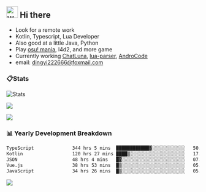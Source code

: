## <img alt="wave" src="https://raw.githubusercontent.com/MartinHeinz/MartinHeinz/master/wave.gif" width="30px"> Hi there

- Look for a remote work
- Kotlin, Typescript, Lua Developer
- Also good at a little Java, Python
- Play [osu! mania](https://osu.ppy.sh/users/29808669), l4d2, and more game
- Currently working [ChatLuna](https://github.com/ChatLunaLab), [lua-parser](https://github.com/dingyi222666/lua-parser), [AndroCode](https://github.com/dingyi222666/AndroCode)
- email: [dingyi222666@foxmail.com](mailto:dingyi222666@foxmail.com)

### 📋Stats

![Stats](https://github-readme-stats.vercel.app/api?username=dingyi222666&show_icons=true&icon_color=47A69E&title_color=47A69E&count_private=true)    

![](https://api.githubtrends.io/user/svg/dingyi222666/langs?time_range=one_year&include_private=True&loc_metric=changed&theme=classic)

![](http://github-profile-summary-cards.vercel.app/api/cards/productive-time?username=dingyi222666&theme=nord_dark&utcOffset=8)

### 📊 Yearly Development Breakdown

<!--START_SECTION:waka-->

```txt
TypeScript              344 hrs 5 mins  ████████████▓░░░░░░░░░░░░   50.48 %
Kotlin                  120 hrs 27 mins ████▒░░░░░░░░░░░░░░░░░░░░   17.67 %
JSON                    48 hrs 4 mins   █▓░░░░░░░░░░░░░░░░░░░░░░░   07.05 %
Vue.js                  38 hrs 53 mins  █▒░░░░░░░░░░░░░░░░░░░░░░░   05.71 %
JavaScript              34 hrs 26 mins  █▒░░░░░░░░░░░░░░░░░░░░░░░   05.05 %
```

<!--END_SECTION:waka-->

![](https://komarev.com/ghpvc/?username=dingyi222666)
